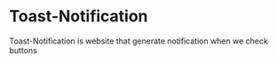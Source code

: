 # Toast-Notification
Toast-Notification is website that generate notification when we check buttons
